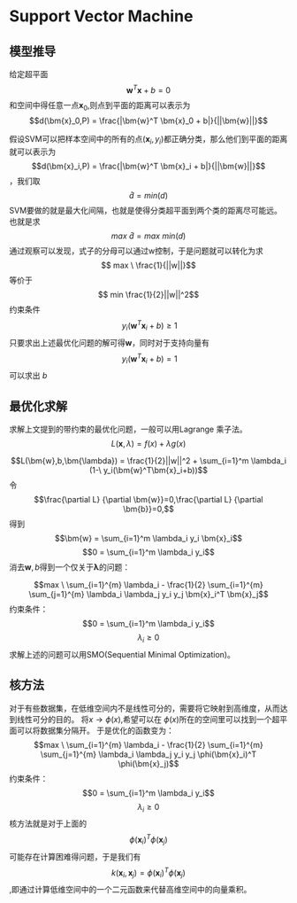 # Support Vector Machine
## 模型推导
给定超平面 $$\bm{w}^T \bm{x} + b = 0 $$
和空间中得任意一点$\bm{x}_0$,则点到平面的距离可以表示为 $$d(\bm{x}_0,P) = \frac{|\bm{w}^T \bm{x}_0 + b|}{||\bm{w}||}$$

假设SVM可以把样本空间中的所有的点$(\bm{x}_i,y_i)$都正确分类，那么他们到平面的距离就可以表示为
$$d(\bm{x}_i,P) = \frac{|\bm{w}^T \bm{x}_i + b|}{||\bm{w}||}$$，我们取$$\hat{d} = min(d)$$
SVM要做的就是最大化间隔，也就是使得分类超平面到两个类的距离尽可能远。也就是求 $$ max\ \hat{d} = max\  min(d)$$
通过观察可以发现，式子的分母可以通过w控制，于是问题就可以转化为求
$$ max \  \frac{1}{||w||}$$ 等价于
$$ min \frac{1}{2}||w||^2$$
约束条件$$ \ y_i(\bm{w}^T\bm{x}_i+b)\geq 1$$
只要求出上述最优化问题的解可得$\bm{w}$，同时对于支持向量有
$$ \ y_i(\bm{w}^T\bm{x}_i+b) = 1$$ 可以求出 $b$
## 最优化求解
求解上文提到的带约束的最优化问题，一般可以用Lagrange 乘子法。
$$L(\bm{x},\lambda) = f(x) + \lambda g(x)$$

$$L(\bm{w},b,\bm{\lambda}) = \frac{1}{2}||w||^2 + \sum_{i=1}^m \lambda_i (1-\ y_i(\bm{w}^T\bm{x}_i+b))$$
令$$\frac{\partial L} {\partial \bm{w}}=0,\frac{\partial L} {\partial \bm{b}}=0,$$
得到
$$\bm{w} = \sum_{i=1}^m \lambda_i y_i \bm{x}_i$$
$$0 = \sum_{i=1}^m \lambda_i y_i$$
消去$\bm{w},b$得到一个仅关于$\bm{\lambda}$的问题：

$$max \ \sum_{i=1}^{m} \lambda_i - \frac{1}{2} \sum_{i=1}^{m} \sum_{j=1}^{m}
\lambda_i \lambda_j y_i y_j \bm{x}_i^T \bm{x}_j$$
约束条件：
$$0 = \sum_{i=1}^m \lambda_i y_i$$
$$\lambda_i \geq 0$$
求解上述的问题可以用SMO(Sequential Minimal Optimization)。
## 核方法

对于有些数据集，在低维空间内不是线性可分的，需要将它映射到高维度，从而达到线性可分的目的。
将$x \rightarrow \phi(x)$,希望可以在 $\phi(x)$所在的空间里可以找到一个超平面可以将数据集分隔开。
于是优化的函数变为：
$$max \ \sum_{i=1}^{m} \lambda_i - \frac{1}{2} \sum_{i=1}^{m} \sum_{j=1}^{m}
\lambda_i \lambda_j y_i y_j \phi(\bm{x}_i)^T \phi(\bm{x}_j)$$
约束条件：
$$0 = \sum_{i=1}^m \lambda_i y_i$$
$$\lambda_i \geq 0$$
核方法就是对于上面的$$\phi(\bm{x}_i)^T \phi(\bm{x}_j)$$可能存在计算困难得问题，于是我们有
$$k(\bm{x}_i, \bm{x}_j)=\phi(\bm{x}_i)^T \phi(\bm{x}_j)$$,即通过计算低维空间中的一个二元函数来代替高维空间中的向量乘积。